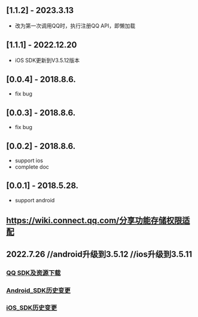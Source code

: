 ## [1.1.2] - 2023.3.13
* 改为第一次调用QQ时，执行注册QQ API，即懒加载

## [1.1.1] - 2022.12.20
* iOS SDK更新到V3.5.12版本

## [0.0.4] - 2018.8.6.

* fix bug

## [0.0.3] - 2018.8.6.

* fix bug

## [0.0.2] - 2018.8.6.

* support ios
* complete doc

## [0.0.1] - 2018.5.28.

* support android


## https://wiki.connect.qq.com/分享功能存储权限适配


## 2022.7.26 //android升级到3.5.12 //ios升级到3.5.11

### [QQ SDK及资源下载](https://wiki.connect.qq.com/sdk%e4%b8%8b%e8%bd%bd)

### [Android_SDK历史变更](https://wiki.connect.qq.com/android_sdk%e5%8e%86%e5%8f%b2%e5%8f%98%e6%9b%b4)

### [iOS_SDK历史变更](https://wiki.connect.qq.com/ios_sdk%e5%8e%86%e5%8f%b2%e5%8f%98%e6%9b%b4)
